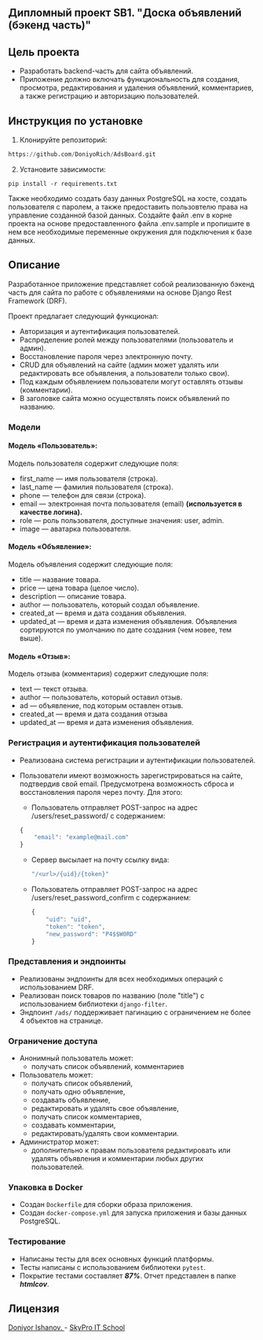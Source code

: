 ## Дипломный проект SB1. "Доска объявлений (бэкенд часть)"

## Цель проекта
- Разработать backend-часть для сайта объявлений.
- Приложение должно включать функциональность для создания, просмотра, редактирования и удаления объявлений, комментариев, а также регистрацию и авторизацию пользователей.

## Инструкция по установке

1. Клонируйте репозиторий:
```python
https://github.com/DoniyoRich/AdsBoard.git
```

2. Установите зависимости:
```
pip install -r requirements.txt
```
Также необходимо создать базу данных PostgreSQL на хосте, создать пользователя с паролем, а также предоставить пользовтелю
права на управление созданной базой данных.
Создайте файл .env в корне проекта на основе предоставленного файла .env.sample и пропишите в нем все необходимые переменные окружения
для подключения к базе данных.

## Описание

Разработанное приложение представляет собой реализованную бэкенд часть для сайта по работе с объявлениями
на основе Django Rest Framework (DRF).

Проект предлагает следующий функционал:

- Авторизация и аутентификация пользователей.
- Распределение ролей между пользователями (пользователь и админ).
- Восстановление пароля через электронную почту.
- CRUD для объявлений на сайте (админ может удалять или редактировать все объявления, а пользователи только свои).
- Под каждым объявлением пользователи могут оставлять отзывы (комментарии).
- В заголовке сайта можно осуществлять поиск объявлений по названию.

### Модели

#### Модель «Пользователь»:
Модель пользователя содержит следующие поля:

- first_name — имя пользователя (строка).
- last_name — фамилия пользователя (строка).
- phone — телефон для связи (строка).
- email — электронная почта пользователя (email) **(используется в качестве логина).**
- role — роль пользователя, доступные значения: user, admin.
- image — аватарка пользователя.


#### Модель «Объявление»:
Модель объявления содержит следующие поля: 

- title — название товара.
- price — цена товара (целое число).
- description — описание товара.
- author — пользователь, который создал объявление.
- created_at — время и дата создания объявления.
- updated_at — время и дата изменения объявления.
Объявления сортируются по умолчанию по дате создания (чем новее, тем выше).

#### Модель «Отзыв»:
Модель отзыва (комментария) содержит следующие поля: 

- text — текст отзыва.
- author — пользователь, который оставил отзыв.
- ad — объявление, под которым оставлен отзыв.
- created_at — время и дата создания отзыва
- updated_at — время и дата изменения объявления.


### Регистрация и аутентификация пользователей
- Реализована система регистрации и аутентификации пользователей.
- Пользователи имеют возможность зарегистрироваться на сайте, подтвердив свой email.
Предусмотрена возможность сброса и восстановления пароля через почту. Для этого:

    - Пользователь отправляет POST-запрос на адрес /users/reset_password/ с содержанием:

  ```javascript
  {
      "email": "example@mail.com"
  }
  
  ```
  - Сервер высылает на почту ссылку вида:

    ```javascript
    "/<url>/{uid}/{token}"
  
    ```
  - Пользователь отправляет POST-запрос на адрес /users/reset_password_confirm с содержанием:

    ```javascript
    {
        "uid": "uid",
        "token": "token",
        "new_password": "P4$$W0RD"
    }
    ```

### Представления и эндпоинты

- Реализованы эндпоинты для всех необходимых операций с использованием DRF.
- Реализован поиск товаров по названию (поле "title") с использованием библиотеки `django-filter`.
- Эндпоинт `/ads/` поддерживает пагинацию с ограничением не более 4 объектов на странице.



### Ограничение доступа

- Анонимный пользователь может: 
  - получать список объявлений, комментариев
- Пользователь может: 
  - получать список объявлений,
  - получать одно объявление,
  - создавать объявление,
  - редактировать и удалять свое объявление,
  - получать список комментариев,
  - создавать комментарии,
  - редактировать/удалять свои комментарии.
- Администратор может: 
  - дополнительно к правам пользователя редактировать или удалять объявления и комментарии любых других пользователей.



### Упаковка в Docker

- Создан `Dockerfile` для сборки образа приложения.
- Создан `docker-compose.yml` для запуска приложения и базы данных PostgreSQL.

### Тестирование

- Написаны тесты для всех основных функций платформы.
- Тесты написаны с использованием библиотеки `pytest`.
- Покрытие тестами составляет ***87%***. Отчет представлен в папке ***htmlcov***.

## Лицензия

[Doniyor Ishanov. ](#) - [SkyPro IT School](#)